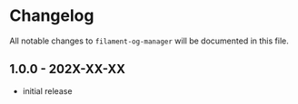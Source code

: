 # Changelog

All notable changes to `filament-og-manager` will be documented in this file.

## 1.0.0 - 202X-XX-XX

- initial release
